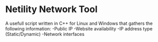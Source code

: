 # Netility Network Tool
A usefull script written in C++ for Linux and Windows that gathers the following information:
 -Public IP 
 -Website availability
 -IP address type (Static/Dynamic)
 -Network interfaces


